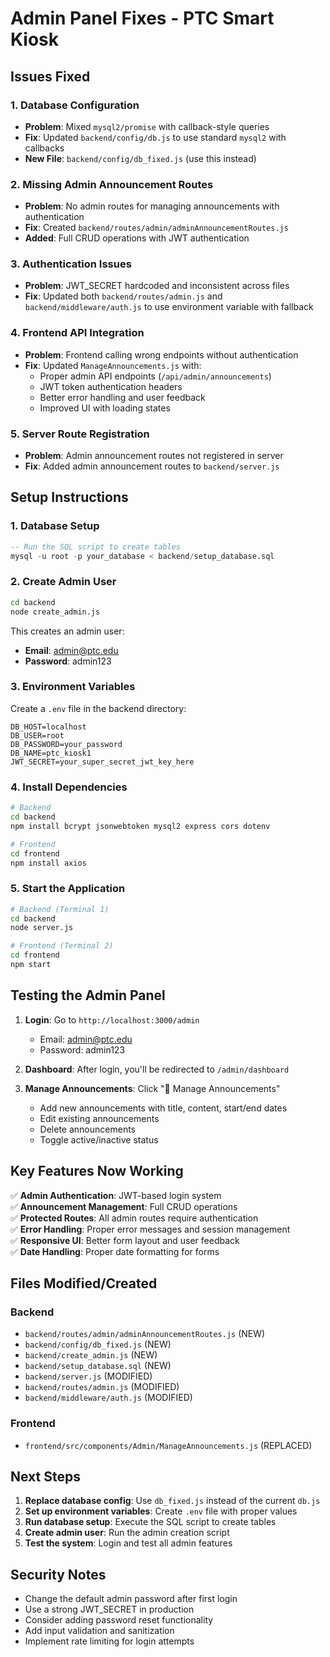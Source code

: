 # Admin Panel Fixes - PTC Smart Kiosk

## Issues Fixed

### 1. Database Configuration
- **Problem**: Mixed `mysql2/promise` with callback-style queries
- **Fix**: Updated `backend/config/db.js` to use standard `mysql2` with callbacks
- **New File**: `backend/config/db_fixed.js` (use this instead)

### 2. Missing Admin Announcement Routes
- **Problem**: No admin routes for managing announcements with authentication
- **Fix**: Created `backend/routes/admin/adminAnnouncementRoutes.js`
- **Added**: Full CRUD operations with JWT authentication

### 3. Authentication Issues
- **Problem**: JWT_SECRET hardcoded and inconsistent across files
- **Fix**: Updated both `backend/routes/admin.js` and `backend/middleware/auth.js` to use environment variable with fallback

### 4. Frontend API Integration
- **Problem**: Frontend calling wrong endpoints without authentication
- **Fix**: Updated `ManageAnnouncements.js` with:
  - Proper admin API endpoints (`/api/admin/announcements`)
  - JWT token authentication headers
  - Better error handling and user feedback
  - Improved UI with loading states

### 5. Server Route Registration
- **Problem**: Admin announcement routes not registered in server
- **Fix**: Added admin announcement routes to `backend/server.js`

## Setup Instructions

### 1. Database Setup
```sql
-- Run the SQL script to create tables
mysql -u root -p your_database < backend/setup_database.sql
```

### 2. Create Admin User
```bash
cd backend
node create_admin.js
```
This creates an admin user:
- **Email**: admin@ptc.edu  
- **Password**: admin123

### 3. Environment Variables
Create a `.env` file in the backend directory:
```env
DB_HOST=localhost
DB_USER=root
DB_PASSWORD=your_password
DB_NAME=ptc_kiosk1
JWT_SECRET=your_super_secret_jwt_key_here
```

### 4. Install Dependencies
```bash
# Backend
cd backend
npm install bcrypt jsonwebtoken mysql2 express cors dotenv

# Frontend  
cd frontend
npm install axios
```

### 5. Start the Application
```bash
# Backend (Terminal 1)
cd backend
node server.js

# Frontend (Terminal 2)  
cd frontend
npm start
```

## Testing the Admin Panel

1. **Login**: Go to `http://localhost:3000/admin`
   - Email: admin@ptc.edu
   - Password: admin123

2. **Dashboard**: After login, you'll be redirected to `/admin/dashboard`

3. **Manage Announcements**: Click "📢 Manage Announcements"
   - Add new announcements with title, content, start/end dates
   - Edit existing announcements
   - Delete announcements
   - Toggle active/inactive status

## Key Features Now Working

✅ **Admin Authentication**: JWT-based login system  
✅ **Announcement Management**: Full CRUD operations  
✅ **Protected Routes**: All admin routes require authentication  
✅ **Error Handling**: Proper error messages and session management  
✅ **Responsive UI**: Better form layout and user feedback  
✅ **Date Handling**: Proper date formatting for forms  

## Files Modified/Created

### Backend
- `backend/routes/admin/adminAnnouncementRoutes.js` (NEW)
- `backend/config/db_fixed.js` (NEW)  
- `backend/create_admin.js` (NEW)
- `backend/setup_database.sql` (NEW)
- `backend/server.js` (MODIFIED)
- `backend/routes/admin.js` (MODIFIED)
- `backend/middleware/auth.js` (MODIFIED)

### Frontend
- `frontend/src/components/Admin/ManageAnnouncements.js` (REPLACED)

## Next Steps

1. **Replace database config**: Use `db_fixed.js` instead of the current `db.js`
2. **Set up environment variables**: Create `.env` file with proper values
3. **Run database setup**: Execute the SQL script to create tables
4. **Create admin user**: Run the admin creation script
5. **Test the system**: Login and test all admin features

## Security Notes

- Change the default admin password after first login
- Use a strong JWT_SECRET in production
- Consider adding password reset functionality
- Add input validation and sanitization
- Implement rate limiting for login attempts